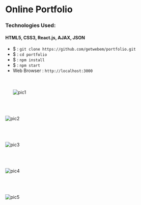 # Online Portfolio
### Technologies Used:
#### HTML5, CSS3, React.js, AJAX, JSON
 - $ :  `git clone https://github.com/getwebem/portfolio.git`
 - $   :  `cd portfolio`
 - $  :  `npm install`
 - $  :  `npm start`
 - Web Browser :  `http://localhost:3000`
 <br/><br/>
<br/><br/>
![pic1]()
<br/><br/>

<br/><br/>
![pic2]()
<br/><br/>

<br/><br/>
![pic3]()
<br/><br/>

<br/><br/>
![pic4]()
<br/><br/>

<br/><br/>
![pic5]()
<br/><br/>
